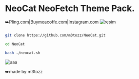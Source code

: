 # NeoCat NeoFetch Theme Pack.
⮩<a href="https://www.pling.com/p/2034925/">Pling.com</a>|<a href="https://www.buymeacoffee.com/m3tozz/">Buymeacoffe.com</a>|<a href="https://www.instagram.com/metozz.exe/">Instagram.com</a>
![resim](https://github.com/m3tozz/NeoCat/assets/79897762/3b3e29cf-5dfb-46fb-9fe8-3c225563d8c8)
```bash

git clone https://github.com/m3tozz/NeoCat.git 
```
```bash
cd NeoCat 
```
```bash
bash ./neocat.sh
```
![aaa](https://github.com/m3tozz/NeoCat/assets/79897762/37a1bdcd-fa1a-43ed-8e4b-6449b5f7b739)

⮩made by m3tozz

